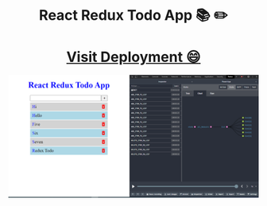 ### <h1 align="center">React Redux Todo App :books: :pencil2: </h1>
### <h1 align="center"><a href="https://munsif12.github.io/react-redux-todo-app/">Visit Deployment  😄</a></h1>
<img src="https://github.com/munsif12/react-redux-todo-app/blob/master/todo-app-react-redux/projectImg%20for%20github/resultImg.PNG" align="center"/>
